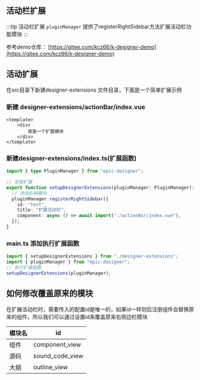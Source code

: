 ## 活动栏扩展

:::tip 活动栏扩展
`pluginManager` 提供了registerRightSidebar方法扩展活动栏功能模块
:::

参考demo仓库： [https://gitee.com/kcz66/k-designer-demo](https://gitee.com/kcz66/k-designer-demo)

## 活动扩展

在src目录下新建designer-extensions 文件目录，下面是一个简单扩展示例

### 新建 designer-extensions/actionBar/index.vue

```vue
<template>
    <div>
        我是一个扩展模块
    </div>
</template>
```

### 新建designer-extensions/index.ts(扩展函数)
```ts
import { type PluginManager } from "epic-designer";

// 安装扩展
export function setupDesignerExtensions(pluginManager: PluginManager): void {
  // 添加右侧模块
  pluginManager.registerRightSidebar({
    id: "test",
    title: "扩展活动栏",
    component: async () => await import("./actionBar/index.vue"),
  });
}
```
### main.ts 添加执行扩展函数

```ts
import { setupDesignerExtensions } from "./designer-extensions";
import { pluginManager } from "epic-designer";
// 执行扩展函数
setupDesignerExtensions(pluginManager);
```

## 如何修改覆盖原来的模块

在扩展活动栏时，需要传入的配置id是唯一的，如果id一样则后注册组件会替换原来的组件，所以我们可以通过设置id来覆盖原来右侧边栏模块

| 模块名 | id              |
| ------ | --------------- |
| 组件   | component_view  |
| 源码   | sound_code_view |
| 大纲   | outline_view    |

